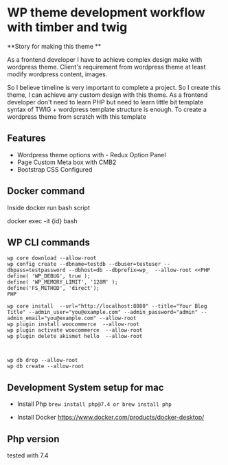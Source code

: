 # WP theme development workflow with timber and twig
**Story for making this theme ** 

As a frontend developer I have to achieve complex design make with wordpress theme. Client's requirement from wordpress 
theme at least modify wordpress content, images. 

So I believe timeline is very important to complete a project. So I create this theme, I can achieve any custom design 
with this theme. As a frontend developer don't need to learn PHP but need to learn little bit template syntax of TWIG + wordpress template structure is enough. To create a wordpress theme from scratch with this template

## Features 
- Wordpress theme options with - Redux Option Panel 
- Page Custom Meta box with CMB2
- Bootstrap CSS Configured 

## Docker command
Inside docker run bash script 

docker exec -it {id} bash 


## WP CLI commands 
```
wp core download --allow-root
wp config create --dbname=testdb --dbuser=testuser --dbpass=testpassword --dbhost=db --dbprefix=wp_  --allow-root <<PHP
define( 'WP_DEBUG', true );
define( 'WP_MEMORY_LIMIT', '128M' );
define('FS_METHOD', 'direct');
PHP

wp core install  --url="http://localhost:8080" --title="Your Blog Title" --admin_user="you@example.com" --admin_password="admin" --admin_email="you@example.com" --allow-root
wp plugin install woocommerce  --allow-root
wp plugin activate woocommerce  --allow-root
wp plugin delete akismet hello  --allow-root



wp db drop --allow-root
wp db create --allow-root

```

## Development System setup for mac 
- Install Php 
` brew install php@7.4 or brew install php `

- Install Docker https://www.docker.com/products/docker-desktop/


## Php version 
tested with 7.4